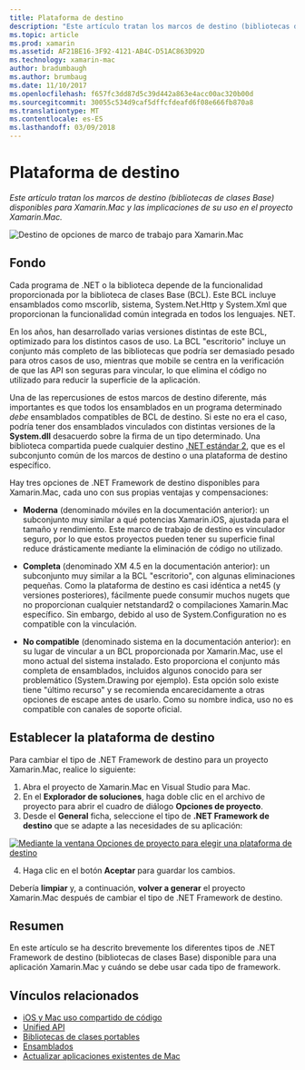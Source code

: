 ```yaml
---
title: Plataforma de destino
description: "Este artículo tratan los marcos de destino (bibliotecas de clases Base) disponibles para Xamarin.Mac y las implicaciones de su uso en el proyecto Xamarin.Mac."
ms.topic: article
ms.prod: xamarin
ms.assetid: AF21BE16-3F92-4121-AB4C-D51AC863D92D
ms.technology: xamarin-mac
author: bradumbaugh
ms.author: brumbaug
ms.date: 11/10/2017
ms.openlocfilehash: f657fc3dd87d5c39d442a863e4acc00ac320b00d
ms.sourcegitcommit: 30055c534d9caf5dffcfdeafd6f08e666fb870a8
ms.translationtype: MT
ms.contentlocale: es-ES
ms.lasthandoff: 03/09/2018
---
```

# <a name="target-framework"></a>Plataforma de destino

_Este artículo tratan los marcos de destino (bibliotecas de clases Base) disponibles para Xamarin.Mac y las implicaciones de su uso en el proyecto Xamarin.Mac._

![Destino de opciones de marco de trabajo para Xamarin.Mac](target-framework-images/select-target.png "opciones de marco de trabajo para Xamarin.Mac de destino")

## <a name="background"></a>Fondo

Cada programa de .NET o la biblioteca depende de la funcionalidad proporcionada por la biblioteca de clases Base (BCL). Este BCL incluye ensamblados como mscorlib, sistema, System.Net.Http y System.Xml que proporcionan la funcionalidad común integrada en todos los lenguajes. NET.

En los años, han desarrollado varias versiones distintas de este BCL, optimizado para los distintos casos de uso. La BCL "escritorio" incluye un conjunto más completo de las bibliotecas que podría ser demasiado pesado para otros casos de uso, mientras que mobile se centra en la verificación de que las API son seguras para vincular, lo que elimina el código no utilizado para reducir la superficie de la aplicación.

Una de las repercusiones de estos marcos de destino diferente, más importantes es que todos los ensamblados en un programa determinado *debe* ensamblados compatibles de BCL de destino. Si este no era el caso, podría tener dos ensamblados vinculados con distintas versiones de la **System.dll** desacuerdo sobre la firma de un tipo determinado. Una biblioteca compartida puede cualquier destino [.NET estándar 2](https://blog.xamarin.com/share-code-net-standard-2-0/), que es el subconjunto común de los marcos de destino o una plataforma de destino específico.

Hay tres opciones de .NET Framework de destino disponibles para Xamarin.Mac, cada uno con sus propias ventajas y compensaciones:

- **Moderna** (denominado móviles en la documentación anterior): un subconjunto muy similar a qué potencias Xamarin.iOS, ajustada para el tamaño y rendimiento. Este marco de trabajo de destino es vinculador seguro, por lo que estos proyectos pueden tener su superficie final reduce drásticamente mediante la eliminación de código no utilizado.

- **Completa** (denominado XM 4.5 en la documentación anterior): un subconjunto muy similar a la BCL "escritorio", con algunas eliminaciones pequeñas. Como la plataforma de destino es casi idéntica a net45 (y versiones posteriores), fácilmente puede consumir muchos nugets que no proporcionan cualquier netstandard2 o compilaciones Xamarin.Mac específico. Sin embargo, debido al uso de System.Configuration no es compatible con la vinculación.

- **No compatible** (denominado sistema en la documentación anterior): en su lugar de vincular a un BCL proporcionada por Xamarin.Mac, use el mono actual del sistema instalado. Esto proporciona el conjunto más completa de ensamblados, incluidos algunos conocido para ser problemático (System.Drawing por ejemplo). Esta opción solo existe tiene "último recurso" y se recomienda encarecidamente a otras opciones de escape antes de usarlo. Como su nombre indica, uso no es compatible con canales de soporte oficial.

## <a name="setting-the-target-framework"></a>Establecer la plataforma de destino

Para cambiar el tipo de .NET Framework de destino para un proyecto Xamarin.Mac, realice lo siguiente:

1. Abra el proyecto de Xamarin.Mac en Visual Studio para Mac.
2. En el **Explorador de soluciones**, haga doble clic en el archivo de proyecto para abrir el cuadro de diálogo **Opciones de proyecto**.
3. Desde el **General** ficha, seleccione el tipo de **.NET Framework de destino** que se adapte a las necesidades de su aplicación:

  [![Mediante la ventana Opciones de proyecto para elegir una plataforma de destino](target-framework-images/select-target-full.png "mediante la ventana Opciones de proyecto para elegir una plataforma de destino")](target-framework-images/select-target-full-large.png#lightbox)

4. Haga clic en el botón **Aceptar** para guardar los cambios.

Debería **limpiar** y, a continuación, **volver a generar** el proyecto Xamarin.Mac después de cambiar el tipo de .NET Framework de destino.

## <a name="summary"></a>Resumen

En este artículo se ha descrito brevemente los diferentes tipos de .NET Framework de destino (bibliotecas de clases Base) disponible para una aplicación Xamarin.Mac y cuándo se debe usar cada tipo de framework.


## <a name="related-links"></a>Vínculos relacionados

- [iOS y Mac uso compartido de código](~/cross-platform/macios/index.md)
- [Unified API](~/cross-platform/macios/unified/index.md)
- [Bibliotecas de clases portables](~/cross-platform/app-fundamentals/pcl.md)
- [Ensamblados](~/cross-platform/internals/available-assemblies.md)
- [Actualizar aplicaciones existentes de Mac](~/cross-platform/macios/unified/updating-mac-apps.md)
